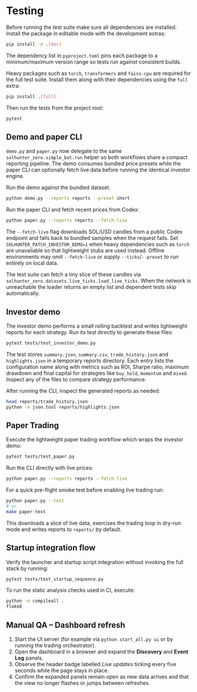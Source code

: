 # Testing

Before running the test suite make sure all dependencies are installed.
Install the package in editable mode with the development extras:

```bash
pip install -e .[dev]
```
The dependency list in `pyproject.toml` pins each package to a
minimum/maximum version range so tests run against consistent builds.

Heavy packages such as `torch`, `transformers` and `faiss-cpu` are
required for the full test suite. Install them along with their
dependencies using the ``full`` extra:

```bash
pip install .[full]
```

Then run the tests from the project root:

```bash
pytest
```

## Demo and paper CLI

`demo.py` and `paper.py` now delegate to the same
`solhunter_zero.simple_bot.run` helper so both workflows share a compact
reporting pipeline.  The demo consumes bundled price presets while the paper
CLI can optionally fetch live data before running the identical investor
engine.

Run the demo against the bundled dataset:

```bash
python demo.py --reports reports --preset short
```

Run the paper CLI and fetch recent prices from Codex:

```bash
python paper.py --reports reports --fetch-live
```

The `--fetch-live` flag downloads SOL/USD candles from a public Codex
endpoint and falls back to bundled samples when the request fails.  Set
`SOLHUNTER_PATCH_INVESTOR_DEMO=1` when heavy dependencies such as `torch`
are unavailable so that lightweight stubs are used instead.  Offline
environments may omit `--fetch-live` or supply `--ticks`/`--preset` to run
entirely on local data.

The test suite can fetch a tiny slice of these candles via
``solhunter_zero.datasets.live_ticks.load_live_ticks``.  When the network is
unreachable the loader returns an empty list and dependent tests skip
automatically.

## Investor demo

The investor demo performs a small rolling backtest and writes lightweight
reports for each strategy. Run its test directly to generate these files:

```bash
pytest tests/test_investor_demo.py
```

The test stores `summary.json`, `summary.csv`, `trade_history.json` and
`highlights.json` in a temporary reports directory. Each entry lists the
configuration name along with metrics such as ROI, Sharpe ratio, maximum
drawdown and final capital for strategies like `buy_hold`, `momentum` and
`mixed`. Inspect any of the files to compare strategy performance.

After running the CLI, inspect the generated reports as needed:

```bash
head reports/trade_history.json
python -m json.tool reports/highlights.json
```

## Paper Trading

Execute the lightweight paper trading workflow which wraps the investor demo:

```bash
pytest tests/test_paper.py
```

Run the CLI directly with live prices:

```bash
python paper.py --reports reports --fetch-live
```

For a quick pre-flight smoke test before enabling live trading run:

```bash
python paper.py --test
# or
make paper-test
```

This downloads a slice of live data, exercises the trading loop in dry-run
mode and writes reports to ``reports/`` by default.

## Startup integration flow

Verify the launcher and startup script integration without invoking the full
stack by running:

```bash
pytest tests/test_startup_sequence.py
```

To run the static analysis checks used in CI, execute:

```bash
python -m compileall .
flake8
```

## Manual QA – Dashboard refresh

1. Start the UI server (for example via `python start_all.py ui` or by running the trading orchestrator).
2. Open the dashboard in a browser and expand the **Discovery** and **Event Log** panels.
3. Observe the header badge labelled *Live updates* ticking every five seconds while the page stays in place.
4. Confirm the expanded panels remain open as new data arrives and that the view no longer flashes or jumps between refreshes.
